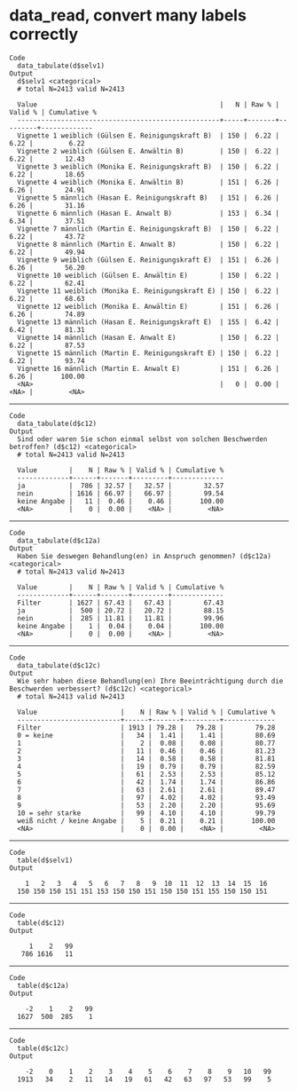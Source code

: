 # data_read, convert many labels correctly

    Code
      data_tabulate(d$selv1)
    Output
      d$selv1 <categorical>
      # total N=2413 valid N=2413
      
      Value                                              |   N | Raw % | Valid % | Cumulative %
      ---------------------------------------------------+-----+-------+---------+-------------
      Vignette 1 weiblich (Gülsen E. Reinigungskraft B)  | 150 |  6.22 |    6.22 |         6.22
      Vignette 2 weiblich (Gülsen E. Anwältin B)         | 150 |  6.22 |    6.22 |        12.43
      Vignette 3 weiblich (Monika E. Reinigungskraft B)  | 150 |  6.22 |    6.22 |        18.65
      Vignette 4 weiblich (Monika E. Anwältin B)         | 151 |  6.26 |    6.26 |        24.91
      Vignette 5 männlich (Hasan E. Reinigungskraft B)   | 151 |  6.26 |    6.26 |        31.16
      Vignette 6 männlich (Hasan E. Anwalt B)            | 153 |  6.34 |    6.34 |        37.51
      Vignette 7 männlich (Martin E. Reinigungskraft B)  | 150 |  6.22 |    6.22 |        43.72
      Vignette 8 männlich (Martin E. Anwalt B)           | 150 |  6.22 |    6.22 |        49.94
      Vignette 9 weiblich (Gülsen E. Reinigungskraft E)  | 151 |  6.26 |    6.26 |        56.20
      Vignette 10 weiblich (Gülsen E. Anwältin E)        | 150 |  6.22 |    6.22 |        62.41
      Vignette 11 weiblich (Monika E. Reinigungskraft E) | 150 |  6.22 |    6.22 |        68.63
      Vignette 12 weiblich (Monika E. Anwältin E)        | 151 |  6.26 |    6.26 |        74.89
      Vignette 13 männlich (Hasan E. Reinigungskraft E)  | 155 |  6.42 |    6.42 |        81.31
      Vignette 14 männlich (Hasan E. Anwalt E)           | 150 |  6.22 |    6.22 |        87.53
      Vignette 15 männlich (Martin E. Reinigungskraft E) | 150 |  6.22 |    6.22 |        93.74
      Vignette 16 männlich (Martin E. Anwalt E)          | 151 |  6.26 |    6.26 |       100.00
      <NA>                                               |   0 |  0.00 |    <NA> |         <NA>

---

    Code
      data_tabulate(d$c12)
    Output
      Sind oder waren Sie schon einmal selbst von solchen Beschwerden betroffen? (d$c12) <categorical>
      # total N=2413 valid N=2413
      
      Value        |    N | Raw % | Valid % | Cumulative %
      -------------+------+-------+---------+-------------
      ja           |  786 | 32.57 |   32.57 |        32.57
      nein         | 1616 | 66.97 |   66.97 |        99.54
      keine Angabe |   11 |  0.46 |    0.46 |       100.00
      <NA>         |    0 |  0.00 |    <NA> |         <NA>

---

    Code
      data_tabulate(d$c12a)
    Output
      Haben Sie deswegen Behandlung(en) in Anspruch genommen? (d$c12a) <categorical>
      # total N=2413 valid N=2413
      
      Value        |    N | Raw % | Valid % | Cumulative %
      -------------+------+-------+---------+-------------
      Filter       | 1627 | 67.43 |   67.43 |        67.43
      ja           |  500 | 20.72 |   20.72 |        88.15
      nein         |  285 | 11.81 |   11.81 |        99.96
      keine Angabe |    1 |  0.04 |    0.04 |       100.00
      <NA>         |    0 |  0.00 |    <NA> |         <NA>

---

    Code
      data_tabulate(d$c12c)
    Output
      Wie sehr haben diese Behandlung(en) Ihre Beeinträchtigung durch die Beschwerden verbessert? (d$c12c) <categorical>
      # total N=2413 valid N=2413
      
      Value                     |    N | Raw % | Valid % | Cumulative %
      --------------------------+------+-------+---------+-------------
      Filter                    | 1913 | 79.28 |   79.28 |        79.28
      0 = keine                 |   34 |  1.41 |    1.41 |        80.69
      1                         |    2 |  0.08 |    0.08 |        80.77
      2                         |   11 |  0.46 |    0.46 |        81.23
      3                         |   14 |  0.58 |    0.58 |        81.81
      4                         |   19 |  0.79 |    0.79 |        82.59
      5                         |   61 |  2.53 |    2.53 |        85.12
      6                         |   42 |  1.74 |    1.74 |        86.86
      7                         |   63 |  2.61 |    2.61 |        89.47
      8                         |   97 |  4.02 |    4.02 |        93.49
      9                         |   53 |  2.20 |    2.20 |        95.69
      10 = sehr starke          |   99 |  4.10 |    4.10 |        99.79
      weiß nicht / keine Angabe |    5 |  0.21 |    0.21 |       100.00
      <NA>                      |    0 |  0.00 |    <NA> |         <NA>

---

    Code
      table(d$selv1)
    Output
      
        1   2   3   4   5   6   7   8   9  10  11  12  13  14  15  16 
      150 150 150 151 151 153 150 150 151 150 150 151 155 150 150 151 

---

    Code
      table(d$c12)
    Output
      
         1    2   99 
       786 1616   11 

---

    Code
      table(d$c12a)
    Output
      
        -2    1    2   99 
      1627  500  285    1 

---

    Code
      table(d$c12c)
    Output
      
        -2    0    1    2    3    4    5    6    7    8    9   10   99 
      1913   34    2   11   14   19   61   42   63   97   53   99    5 

